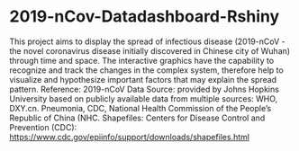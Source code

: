 # 2019-nCov-Datadashboard-Rshiny
This project aims to display the spread of infectious disease (2019-nCoV - the novel coronavirus disease initially discovered in Chinese city of Wuhan) through time and space. The interactive graphics have the capability to recognize and track the changes in the complex system, therefore help to visualize and hypothesize important factors that may explain the spread pattern.
Reference:
2019-nCoV Data Source: provided by Johns Hopkins University based on publicly available data from multiple sources: WHO, DXY.cn. Pneumonia, CDC, National Health Commission of the People’s Republic of China (NHC. 
Shapefiles: Centers for Disease Control and Prevention (CDC): https://www.cdc.gov/epiinfo/support/downloads/shapefiles.html
